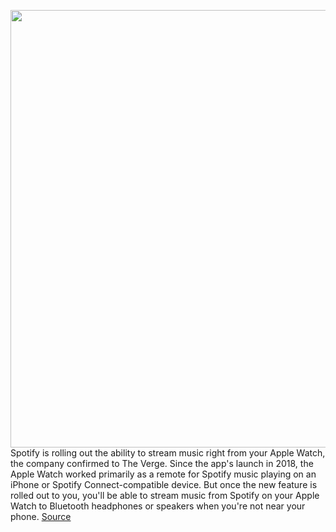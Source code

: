 <img src='https://cdn.vox-cdn.com/thumbor/pgvm9PYJOc0L0LLq6CEpdAwuOLM=/0x0:2040x1360/1200x800/filters:focal(857x517:1183x843)/cdn.vox-cdn.com/uploads/chorus_image/image/67737565/acastro_180213_1777_0004.0.jpg' width='700px' /><br/>
Spotify is rolling out the ability to stream music right from your Apple Watch, the company confirmed to The Verge. Since the app's launch in 2018, the Apple Watch worked primarily as a remote for Spotify music playing on an iPhone or Spotify Connect-compatible device. But once the new feature is rolled out to you, you'll be able to stream music from Spotify on your Apple Watch to Bluetooth headphones or speakers when you're not near your phone.
<a href='https://www.theverge.com/2020/11/4/21549483/spotify-apple-watch-streaming-music-rolling-out'> Source <a/>
